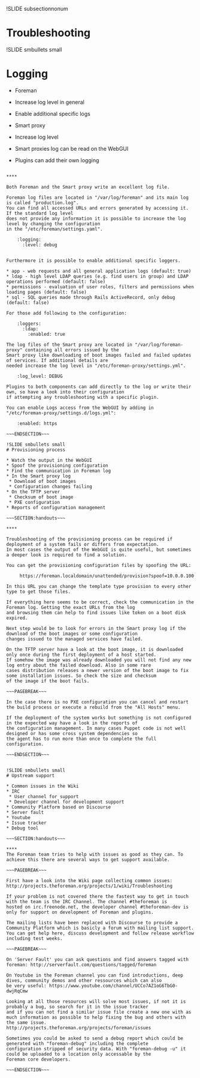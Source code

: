 !SLIDE subsectionnonum
# Troubleshooting

!SLIDE smbullets small
# Logging

* Foreman
 * Increase log level in general
 * Enable additional specific logs

* Smart proxy
 * Increase log level
 * Smart proxies log can be read on the WebGUI

* Plugins can add their own logging

~~~SECTION:handouts~~~

****

Both Foreman and the Smart proxy write an excellent log file.

Foreman log files are located in "/var/log/foreman" and its main log is called "production.log".
You can find all accessed URLs and errors generated by accessing it. If the standard log level 
does not provide any information it is possible to increase the log level by changing the configuration
in the "/etc/foreman/settings.yaml".

    :logging:
      :level: debug


Furthermore it is possible to enable additional specific loggers.

* app - web requests and all general application logs (default: true)
* ldap - high level LDAP queries (e.g. find users in group) and LDAP operations performed (default: false)
* permissions - evaluation of user roles, filters and permissions when loading pages (default: false)
* sql - SQL queries made through Rails ActiveRecord, only debug (default: false)

For those add following to the configuration:

    :loggers:
      :ldap:
        :enabled: true

The log files of the Smart proxy are located in "/var/log/foreman-proxy" containing all errors issued by the
Smart proxy like downloading of boot images failed and failed updates of services. If additional details are
needed increase the log level in "/etc/foreman-proxy/settings.yml".

    :log_level: DEBUG

Plugins to both components can add directly to the log or write their own, so have a look into their configuration
if attempting any troubleshooting with a specific plugin.

You can enable Logs access from the WebGUI by adding in
"/etc/foreman-proxy/settings.d/logs.yml":

    :enabled: https

~~~ENDSECTION~~~

!SLIDE smbullets small
# Provisioning process

* Watch the output in the WebGUI
* Spoof the provisioning configuration
* Find the communication in Foreman log
* In the Smart proxy log
 * Download of boot images
 * Configuration changes failing
* On the TFTP server
 * Checksum of boot image
 * PXE configuration
* Reports of configuration management

~~~SECTION:handouts~~~

****

Troubleshooting of the provisioning process can be required if deployment of a system fails or differs from expectation.
In most cases the output of the WebGUI is quite useful, but sometimes a deeper look is required to find a solution.

You can get the provisioning configuration files by spoofing the URL:

     https://foreman.localdomain/unattended/provision?spoof=10.0.0.100

In this URL you can change the template type provision to every other type to get those files.

If everything here seems to be correct, check the communication in the Foreman log. Getting the exact URLs from the log
and browsing them can help to find issues like token on a boot disk expired.

Next step would be to look for errors in the Smart proxy log if the download of the boot images or some configuration
changes issued to the managed services have failed.

On the TFTP server have a look at the boot image, it is downloaded only once during the first deployment of a host started.
If somehow the image was already downloaded you will not find any new log entry about the failed download. Also in some rare
cases distribution releases a newer version of the boot image to fix some installation issues. So check the size and checksum
of the image if the boot fails. 

~~~PAGEBREAK~~~

In the case there is no PXE configuration you can cancel and restart the build process or execute a rebuild from the "All Hosts" menu.

If the deployment of the system works but something is not configured in the expected way have a look in the reports of
the configuration management. In many cases Puppet code is not well designed or has some cross system dependencies so
the agent has to run more than once to complete the full configuration.

~~~ENDSECTION~~~


!SLIDE smbullets small
# Upstream support

* Common issues in the Wiki
* IRC
 * User channel for support
 * Developer channel for development support
* Community Platform based on Discourse
* Server fault
* Youtube
* Issue tracker
* Debug tool

~~~SECTION:handouts~~~

****
The Foreman team tries to help with issues as good as they can. To achieve this there are several ways to get support available.

~~~PAGEBREAK~~~

First have a look into the Wiki page collecting common issues: http://projects.theforeman.org/projects/1/wiki/Troubleshooting

If your problem is not covered there the fastest way to get in touch with the team is the IRC Channel. The channel #theforeman is
hosted on irc.freenode.net, the developer channel #theforeman-dev is only for support on development of Foreman and plugins.

The mailing lists have been replaced with Discourse to provide a Community Platform which is basicly a forum with mailing list support.
You can get help here, discuss development and follow release workflow including test weeks.

~~~PAGEBREAK~~~

On 'Server Fault' you can ask questions and find answers tagged with foreman: http://serverfault.com/questions/tagged/foreman

On Youtube in the Foreman channel you can find introductions, deep dives, community demos and other ressources which can also
be very useful: https://www.youtube.com/channel/UCCo7AZ1oG6TbG0-dwjRqCmw

Looking at all those resources will solve most issues, if not it is probably a bug, so search for it in the issue tracker
and if you can not find a similar issue file create a new one with as much information as possible to help fixing the bug and others with the same issue. 
http://projects.theforeman.org/projects/foreman/issues

Sometimes you could be asked to send a debug report which could be generated with "foreman-debug" including the complete
configuration stripped of security data. With "foreman-debug -u" it could be uploaded to a location only accessable by the
Foreman core developers.

~~~ENDSECTION~~~


